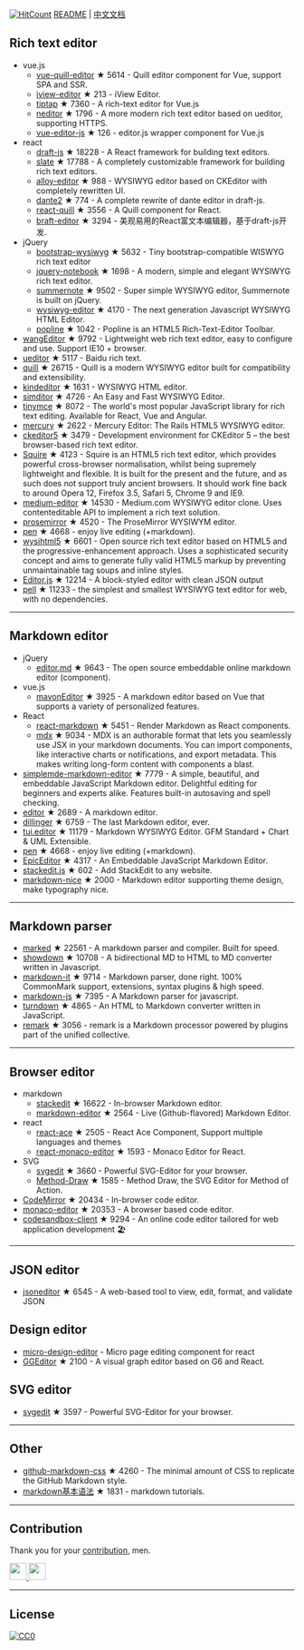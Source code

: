 
[![HitCount](http://hits.dwyl.com/xjh22222228/awesome-web-editor.svg)](http://hits.dwyl.com/xjh22222228/awesome-web-editor) [README](README.md) | [中文文档](README_zh-CN.md)



## Rich text editor
- vue.js
  - [vue-quill-editor](https://github.com/surmon-china/vue-quill-editor) ★ 5614 - Quill editor component for Vue, support SPA and SSR.
  - [iview-editor](https://github.com/iview/iview-editor) ★ 213 - iView Editor.
  - [tiptap](https://github.com/heyscrumpy/tiptap) ★ 7360 - A rich-text editor for Vue.js
  - [neditor](https://github.com/notadd/neditor) ★ 1796 - A more modern rich text editor based on ueditor, supporting HTTPS.
  - [vue-editor-js](https://github.com/ChangJoo-Park/vue-editor-js) ★ 126 - editor.js wrapper component for Vue.js
- react
  - [draft-js](https://github.com/facebook/draft-js) ★ 18228 - A React framework for building text editors.
  - [slate](https://github.com/ianstormtaylor/slate) ★ 17788 - A completely customizable framework for building rich text editors.
  - [alloy-editor](https://github.com/liferay/alloy-editor/) ★ 988 - WYSIWYG editor based on CKEditor with completely rewritten UI.
  - [dante2](https://github.com/michelson/dante2) ★ 774 - A complete rewrite of dante editor in draft-js.
  - [react-quill](https://github.com/zenoamaro/react-quill) ★ 3556 - A Quill component for React.
  - [braft-editor](https://github.com/margox/braft-editor) ★ 3294 - 美观易用的React富文本编辑器，基于draft-js开发.
- jQuery
  - [bootstrap-wysiwyg](https://github.com/mindmup/bootstrap-wysiwyg/) ★ 5632 - Tiny bootstrap-compatible WISWYG rich text editor
  - [jquery-notebook](https://github.com/raphaelcruzeiro/jquery-notebook) ★ 1698 - A modern, simple and elegant WYSIWYG rich text editor.
  - [summernote](https://github.com/summernote/summernote) ★ 9502 - Super simple WYSIWYG editor, Summernote is built on jQuery.
  - [wysiwyg-editor](https://github.com/froala/wysiwyg-editor) ★ 4170 - The next generation Javascript WYSIWYG HTML Editor.
  - [popline](https://github.com/kenshin54/popline) ★ 1042 - Popline is an HTML5 Rich-Text-Editor Toolbar.
- [wangEditor](https://github.com/wangfupeng1988/wangEditor) ★ 9792 - Lightweight web rich text editor, easy to configure and use. Support IE10 + browser.
- [ueditor](https://github.com/fex-team/ueditor) ★ 5117 - Baidu rich text.
- [quill](https://github.com/quilljs/quill) ★ 26715 - Quill is a modern WYSIWYG editor built for compatibility and extensibility.
- [kindeditor](https://github.com/kindsoft/kindeditor) ★ 1631 - WYSIWYG HTML editor.
- [simditor](https://github.com/mycolorway/simditor) ★ 4726 - An Easy and Fast WYSIWYG Editor.
- [tinymce](https://github.com/tinymce/tinymce) ★ 8072 - The world's most popular JavaScript library for rich text editing. Available for React, Vue and Angular.
- [mercury](https://github.com/jejacks0n/mercury) ★ 2622 - Mercury Editor: The Rails HTML5 WYSIWYG editor.
- [ckeditor5](https://github.com/ckeditor/ckeditor5) ★ 3479 - Development environment for CKEditor 5 – the best browser-based rich text editor.
- [Squire](https://github.com/neilj/Squire) ★ 4123 - Squire is an HTML5 rich text editor, which provides powerful cross-browser normalisation, whilst being supremely lightweight and flexible. It is built for the present and the future, and as such does not support truly ancient browsers. It should work fine back to around Opera 12, Firefox 3.5, Safari 5, Chrome 9 and IE9.
- [medium-editor](https://github.com/yabwe/medium-editor) ★ 14530 - Medium.com WYSIWYG editor clone. Uses contenteditable API to implement a rich text solution.
- [prosemirror](https://github.com/ProseMirror/prosemirror) ★ 4520 - The ProseMirror WYSIWYM editor.
- [pen](https://github.com/sofish/pen) ★ 4668 - enjoy live editing (+markdown).
- [wysihtml5](https://github.com/xing/wysihtml5) ★ 6601 - Open source rich text editor based on HTML5 and the progressive-enhancement approach. Uses a sophisticated security concept and aims to generate fully valid HTML5 markup by preventing unmaintainable tag soups and inline styles.
- [Editor.js](https://github.com/codex-team/editor.js) ★ 12214 - A block-styled editor with clean JSON output
- [pell](https://github.com/jaredreich/pell) ★ 11233 - the simplest and smallest WYSIWYG text editor for web, with no dependencies.



---


## Markdown editor
- jQuery
  - [editor.md](https://github.com/pandao/editor.md) ★ 9643 - The open source embeddable online markdown editor (component).
- vue.js
  - [mavonEditor](https://github.com/hinesboy/mavonEditor) ★ 3925 - A markdown editor based on Vue that supports a variety of personalized features.
- React
  - [react-markdown](https://github.com/rexxars/react-markdown) ★ 5451 - Render Markdown as React components.
  - [mdx](https://github.com/mdx-js/mdx) ★ 9034 - MDX is an authorable format that lets you seamlessly use JSX in your markdown documents. You can import components, like interactive charts or notifications, and export metadata. This makes writing long-form content with components a blast.
- [simplemde-markdown-editor](https://github.com/sparksuite/simplemde-markdown-editor) ★ 7779 -  A simple, beautiful, and embeddable JavaScript Markdown editor. Delightful editing for beginners and experts alike. Features built-in autosaving and spell checking.
- [editor](https://github.com/lepture/editor) ★ 2689 - A markdown editor.
- [dillinger](https://github.com/joemccann/dillinger) ★ 6759 - The last Markdown editor, ever.
- [tui.editor](https://github.com/nhnent/tui.editor) ★ 11179 - Markdown WYSIWYG Editor. GFM Standard + Chart & UML Extensible.
- [pen](https://github.com/sofish/pen) ★ 4668 - enjoy live editing (+markdown).
- [EpicEditor](https://github.com/OscarGodson/EpicEditor) ★ 4317 - An Embeddable JavaScript Markdown Editor.
- [stackedit.js](https://github.com/benweet/stackedit.js) ★ 602 - Add StackEdit to any website.
- [markdown-nice](https://github.com/mdnice/markdown-nice) ★ 2000 - Markdown editor supporting theme design, make typography nice.


---




## Markdown parser
- [marked](https://github.com/markedjs/marked) ★ 22561 - A markdown parser and compiler. Built for speed.
- [showdown](https://github.com/showdownjs/showdown) ★ 10708 - A bidirectional MD to HTML to MD converter written in Javascript.
- [markdown-it](https://github.com/markdown-it/markdown-it) ★ 9714 - Markdown parser, done right. 100% CommonMark support, extensions, syntax plugins & high speed.
- [markdown-js](https://github.com/evilstreak/markdown-js) ★ 7395 - A Markdown parser for javascript.
- [turndown](https://github.com/domchristie/turndown) ★ 4865 - An HTML to Markdown converter written in JavaScript.
- [remark](https://github.com/remarkjs/remark) ★ 3056 - remark is a Markdown processor powered by plugins part of the unified collective.



---



## Browser editor
- markdown
  - [stackedit](https://github.com/benweet/stackedit) ★ 16622 - In-browser Markdown editor.
  - [markdown-editor](https://github.com/jbt/markdown-editor) ★ 2564 - Live (Github-flavored) Markdown Editor.
- react
  - [react-ace](https://github.com/securingsincity/react-ace) ★ 2505 - React Ace Component, Support multiple languages and themes
  - [react-monaco-editor](https://github.com/react-monaco-editor/react-monaco-editor) ★ 1593 - Monaco Editor for React.
- SVG
  - [svgedit](https://github.com/SVG-Edit/svgedit) ★ 3660 - Powerful SVG-Editor for your browser.
  - [Method-Draw](https://github.com/methodofaction/Method-Draw) ★ 1585 - Method Draw, the SVG Editor for Method of Action.
- [CodeMirror](https://github.com/codemirror/CodeMirror) ★ 20434 - In-browser code editor.
- [monaco-editor](https://github.com/Microsoft/monaco-editor) ★ 20353 - A browser based code editor.
- [codesandbox-client](https://github.com/codesandbox/codesandbox-client) ★ 9294 - An online code editor tailored for web application development 🏖️


---


## JSON editor
- [jsoneditor](https://github.com/josdejong/jsoneditor) ★ 6545 - A web-based tool to view, edit, format, and validate JSON


## Design editor
- [micro-design-editor](https://github.com/xjh22222228/micro-design-editor) - Micro page editing component for react
- [GGEditor](https://github.com/alibaba/GGEditor) ★ 2100 - A visual graph editor based on G6 and React.



## SVG editor
- [svgedit](https://github.com/SVG-Edit/svgedit) ★ 3597 - Powerful SVG-Editor for your browser.



---

## Other
- [github-markdown-css](https://github.com/sindresorhus/github-markdown-css) ★ 4260 - The minimal amount of CSS to replicate the GitHub Markdown style.
- [markdown基本语法](https://github.com/younghz/Markdown) ★ 1831 - markdown tutorials.



---


## Contribution
Thank you for your [contribution](https://github.com/xjh22222228/awesome-web-editor/issues), men.

<a href="https://github.com/1c7/">
  <img src="https://avatars1.githubusercontent.com/u/1804755?s=460&v=4" width="30px" height="30px" />
</a>
<a href="https://github.com/ChangJoo-Park/">
  <img src="https://avatars1.githubusercontent.com/u/1451365?s=460&v=4" width="30px" height="30px" />
</a>


---



## License
[![CC0](http://mirrors.creativecommons.org/presskit/buttons/88x31/svg/cc-zero.svg)](https://creativecommons.org/publicdomain/zero/1.0/)

